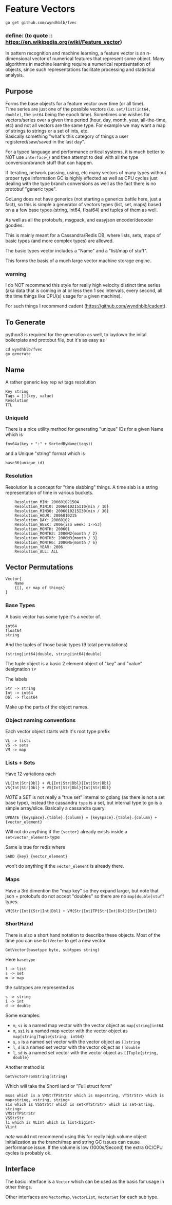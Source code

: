 # Feature Vectors

    go get github.com/wyndhblb/fvec
    
### define: (to quote :: https://en.wikipedia.org/wiki/Feature_vector)

In pattern recognition and machine learning, a feature vector is an n-dimensional vector of numerical features that represent some object. 
Many algorithms in machine learning require a numerical representation of objects, 
since such representations facilitate processing and statistical analysis.


## Purpose

Forms the base objects for a feature vector over time (or all time).  
Time series are just one of the possible vectors (i.e. `set/list(int64, double)`, the `int64` being the epoch time).
Sometimes one wishes for vectors/series over a given time period (hour, day, month, year, all-the-time, etc) and not all vectors are the same type.
For example we may want a map of strings to strings or a set of ints, etc.  
Basically something "what's this category of things a user registered/saw/saved in the last day".

For a typed language and performance critical systems, it is much better to NOT use `interface{}` and then attempt to deal with 
all the type conversion/branch stuff that can happen.

If iterating, network passing, using, etc many vectors of many types without proper type information GC is highly effected as well as CPU cycles just dealing
with the type branch conversions as well as the fact there is no protobuf "generic type".

GoLang does not have generics (not starting a generics battle here, just a fact), 
so this is simple a generator of vectors types (list, set, maps) based on a a few base types (string, int64, float64) and tuples of them as well.

As well as all the protobufs, msgpack, and easyjson encoder/decoder goodies.

This is mainly meant for a Cassandra/Redis DB, where lists, sets, maps of basic types (and more complex types) are allowed.

The basic types vector includes a "Name" and a "list/map of stuff".

This forms the basis of a much large vector machine storage engine.  

### warning

I do NOT recommend this style for really high velocity distinct time series (aka data that is coming in at or less then 1 sec intervals, every second, all the time
things like CPU(s) usage for a given machine). 

For such things I recommend cadent (https://github.com/wyndhblb/cadent).


## To Generate

python3 is required for the generation as well, to laydown the inital boilerplate and protobut file, but it's as easy as 

    cd wyndhblb/fvec
    go generate


## Name

A rather generic key rep w/ tags resolution

    Key string
    Tags = [](key, value)
    Resolution 
    TTL

### UniqueId

There is a nice utility method for generating "unique" IDs for a given Name which is 

    fnv64a(key + ":" + SortedByName(tags))
    
and a Unique "string" format which is

    base36(unique_id)
    
### Resolution

Resolution is a concept for "time slabbing" things.  A time slab is a string representation of time in 
 various buckets.  
 
 
        Resolution_MIN: 200601021504
        Resolution_MIN10: 2006010215I10{min / 10}
        Resolution_MIN30: 2006010215I30{min / 30}
        Resolution_HOUR: 2006010215
        Resolution_DAY: 20060102
        Resolution_WEEK: 2006{iso week: 1->53}
        Resolution_MONTH: 200601
        Resolution_MONTH2: 2006M2{month / 2}
        Resolution_MONTH3: 2006M3{month / 3}
        Resolution_MONTH6: 2006M6{month / 6}
        Resolution_YEAR: 2006
        Resolution_ALL: ALL
        
## Vector Permutations

    Vector{
        Name
        {[], or map of things}
    }

### Base Types

A basic vector has some type it's a vector of.

    int64
    float64
    string

And the tuples of those basic types (9 total permutations)

    (string|int64|double, string|int64|double)
    
The tuple object is a basic 2 element object of "key" and "value" designation `TP`

The labels

    Str -> string
    Int -> int64
    Dbl -> float64

Make up the parts of the object names.  


### Object naming conventions

Each vector object starts with it's root type prefix

    VL -> lists
    VS -> sets
    VM -> map

### Lists + Sets

Have 12 variations each

    VL{Int|Str|Dbl} + VL{Int|Str|Dbl}{Int|Str|Dbl}
    VS{Int|Str|Dbl} + VS{Int|Str|Dbl}{Int|Str|Dbl}

*NOTE* a SET is not really a "true set" internal to golang (as there is not a set base type), instead the cassandra `type` is a set, 
but internal type to go is a simple array/slice.  Basically a cassandra query
 
    UPDATE {keyspace}.{table}.{column} = {keyspace}.{table}.{column} + {vector_element} 
    
Will not do anything if the `{vector}` already exists inside a `set<vector_element>` type

Same is true for redis where

    SADD {key} {vector_element} 

won't do anything if the `vector_element` is already there.


### Maps

Have a 3rd dimention the "map key" so they expand larger, but note that json + protobufs do not accept "doubles" so there are no
`map[double]stuff` types.

    VM{Str|Int}{Str|Int|Dbl} + VM{Str|Int}TP{Str|Int|Dbl}{Str|Int|Dbl}


### ShortHand

There is also a short hand notation to describe these objects.  Most of the time you can use `GetVector` to get a new
vector.  

    GetVector(basetype byte, subtypes string)
    
Here `basetype`
    
    l -> list
    s -> set
    m -> map
    
the subtypes are represented as
 
    s -> string
    i -> int
    d -> double

Some examples:

- `m`, `si` is a named map vector with the vector object as `map[string]int64`
- `m`, `ssi` is a named map vector with the vector object as `map[string]Tuple{string, int64}`
- `s`, `s` is a named set vector with the vector object as `[]string`
- `l`, `d` is a named set vector with the vector object as `[]double`
- `l`, `sd` is a named set vector with the vector object as `[]Tuple{string, double}`


Another method is  

    GetVectorFromString(string)
    
Which will take the ShortHand or "Full struct form"

    msss which is a VMStrTPStrStr which is map<string, VTStrStr> which is map<string, <string, string>
    sis which is VSStrStr which is set<VTStrStr> which is set<string, string>
    VMStrTPStrStr
    VSStrStr
    li which is VLInt which is list<bigint>
    VLint
    
*note* would not recommend using this for really high volume object initialization as the branch/map and string GC issues can cause performance issue.
If the volume is low (1000s/Second) the extra GC/CPU cycles is probably ok.

## Interface

The basic interface is a `Vector` which can be used as the basis for usage in other things.

Other interfaces are `VectorMap`, `VectorList`, `VectorSet` for each sub type.